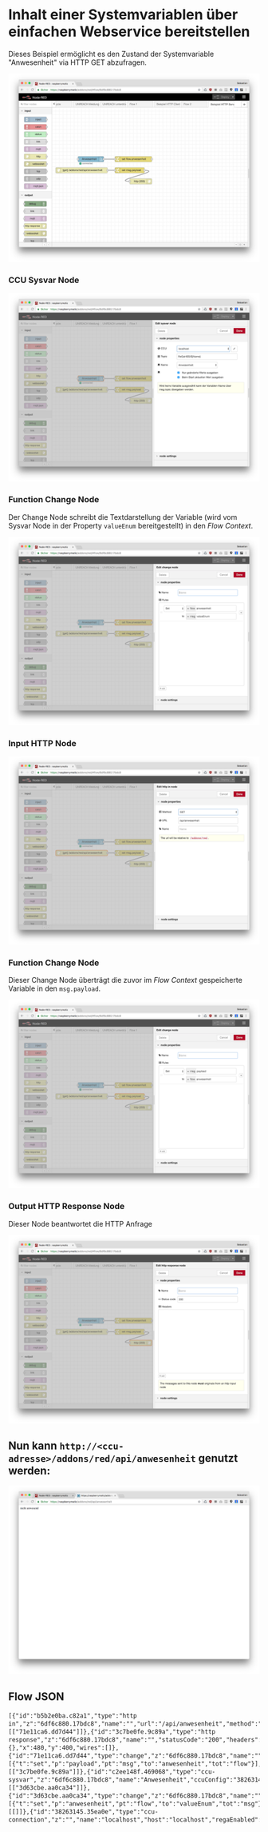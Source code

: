 # Inhalt einer Systemvariablen über einfachen Webservice bereitstellen

Dieses Beispiel ermöglicht es den Zustand der Systemvariable "Anwesenheit" via HTTP GET abzufragen.

![](images/api1.png)

### CCU Sysvar Node

![](images/api2.png)

### Function Change Node

Der Change Node schreibt die Textdarstellung der Variable (wird vom Sysvar Node in der Property `valueEnum` bereitgestellt) in den _Flow Context_. 

![](images/api3.png)

### Input HTTP Node 

![](images/api4.png)

### Function Change Node

Dieser Change Node überträgt die zuvor im _Flow Context_ gespeicherte Variable in den `msg.payload`.

![](images/api5.png)

### Output HTTP Response Node

Dieser Node beantwortet die HTTP Anfrage

![](images/api6.png)

## Nun kann `http://<ccu-adresse>/addons/red/api/anwesenheit` genutzt werden:

![](images/api7.png)


## Flow JSON

```
[{"id":"b5b2e0ba.c82a1","type":"http in","z":"6df6c880.17bdc8","name":"","url":"/api/anwesenheit","method":"get","upload":false,"swaggerDoc":"","x":160,"y":340,"wires":[["71e11ca6.dd7d44"]]},{"id":"3c7be0fe.9c89a","type":"http response","z":"6df6c880.17bdc8","name":"","statusCode":"200","headers":{},"x":480,"y":400,"wires":[]},{"id":"71e11ca6.dd7d44","type":"change","z":"6df6c880.17bdc8","name":"","rules":[{"t":"set","p":"payload","pt":"msg","to":"anwesenheit","tot":"flow"}],"action":"","property":"","from":"","to":"","reg":false,"x":420,"y":340,"wires":[["3c7be0fe.9c89a"]]},{"id":"c2ee148f.469068","type":"ccu-sysvar","z":"6df6c880.17bdc8","name":"Anwesenheit","ccuConfig":"38263145.35ea0e","topic":"ReGaHSS/${Name}","change":true,"cache":true,"x":210,"y":280,"wires":[["3d63cbe.aa0ca34"]]},{"id":"3d63cbe.aa0ca34","type":"change","z":"6df6c880.17bdc8","name":"","rules":[{"t":"set","p":"anwesenheit","pt":"flow","to":"valueEnum","tot":"msg"}],"action":"","property":"","from":"","to":"","reg":false,"x":440,"y":280,"wires":[[]]},{"id":"38263145.35ea0e","type":"ccu-connection","z":"","name":"localhost","host":"localhost","regaEnabled":true,"bcrfEnabled":true,"iprfEnabled":true,"virtEnabled":true,"bcwiEnabled":false,"cuxdEnabled":false,"regaPoll":true,"regaInterval":"30","rpcPingTimeout":"60","rpcInitAddress":"127.0.0.1","rpcServerHost":"127.0.0.1","rpcBinPort":"2047","rpcXmlPort":"2048"}]
```